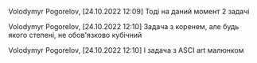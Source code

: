 Volodymyr Pogorelov, [24.10.2022 12:09]
Тоді на даний момент 2 задачі

Volodymyr Pogorelov, [24.10.2022 12:10]
Задача з коренем, але будь якого степені, не обов'язково кубічний

Volodymyr Pogorelov, [24.10.2022 12:10]
І задача з ASCI art малюнком
